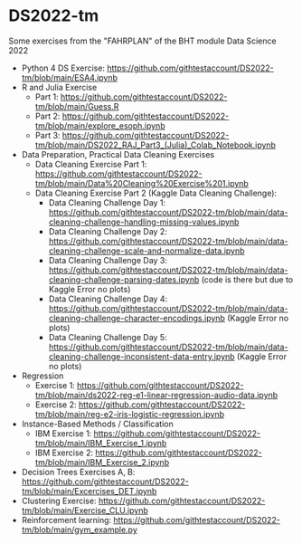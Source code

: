 # DS2022-tm
Some exercises from the "FAHRPLAN" of the BHT module Data Science 2022

- Python 4 DS Exercise: https://github.com/githtestaccount/DS2022-tm/blob/main/ESA4.ipynb
- R and Julia Exercise
  - Part 1: https://github.com/githtestaccount/DS2022-tm/blob/main/Guess.R
  - Part 2: https://github.com/githtestaccount/DS2022-tm/blob/main/explore_esoph.ipynb
  - Part 3: https://github.com/githtestaccount/DS2022-tm/blob/main/DS2022_RAJ_Part3_(Julia)_Colab_Notebook.ipynb
- Data Preparation, Practical Data Cleaning Exercises
  - Data Cleaning Exercise Part 1: https://github.com/githtestaccount/DS2022-tm/blob/main/Data%20Cleaning%20Exercise%201.ipynb
  - Data Cleaning Exercise Part 2 (Kaggle Data Cleaning Challenge):
    - Data Cleaning Challenge Day 1: https://github.com/githtestaccount/DS2022-tm/blob/main/data-cleaning-challenge-handling-missing-values.ipynb
    - Data Cleaning Challenge Day 2: https://github.com/githtestaccount/DS2022-tm/blob/main/data-cleaning-challenge-scale-and-normalize-data.ipynb
    - Data Cleaning Challenge Day 3: https://github.com/githtestaccount/DS2022-tm/blob/main/data-cleaning-challenge-parsing-dates.ipynb (code is there but due to Kaggle Error no plots)
    - Data Cleaning Challenge Day 4: https://github.com/githtestaccount/DS2022-tm/blob/main/data-cleaning-challenge-character-encodings.ipynb (Kaggle Error no plots)
    - Data Cleaning Challenge Day 5: https://github.com/githtestaccount/DS2022-tm/blob/main/data-cleaning-challenge-inconsistent-data-entry.ipynb (Kaggle Error no plots)
- Regression
  - Exercise 1: https://github.com/githtestaccount/DS2022-tm/blob/main/ds2022-reg-e1-linear-regression-audio-data.ipynb
  - Exercise 2: https://github.com/githtestaccount/DS2022-tm/blob/main/reg-e2-iris-logistic-regression.ipynb
- Instance-Based Methods / Classification
  - IBM Exercise 1: https://github.com/githtestaccount/DS2022-tm/blob/main/IBM_Exercise_1.ipynb
  - IBM Exercise 2: https://github.com/githtestaccount/DS2022-tm/blob/main/IBM_Exercise_2.ipynb
- Decision Trees Exercises A, B: https://github.com/githtestaccount/DS2022-tm/blob/main/Excercises_DET.ipynb
- Clustering Exercise: https://github.com/githtestaccount/DS2022-tm/blob/main/Exercise_CLU.ipynb
- Reinforcement learning: https://github.com/githtestaccount/DS2022-tm/blob/main/gym_example.py
